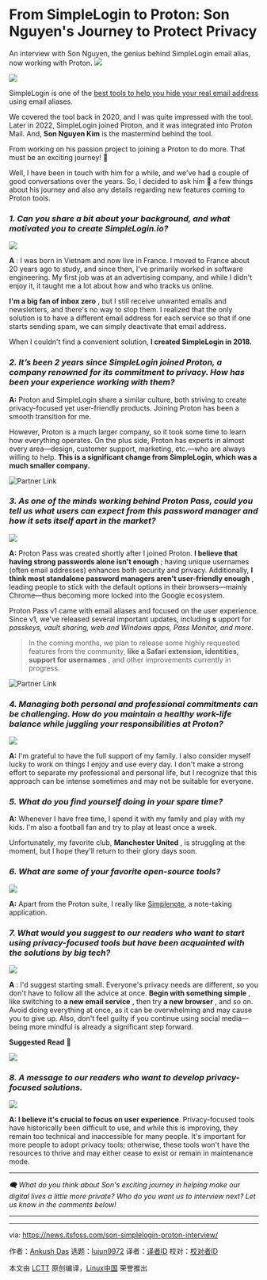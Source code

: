 [#]: subject: "From SimpleLogin to Proton: Son Nguyen's Journey to Protect Privacy"
[#]: via: "https://news.itsfoss.com/son-simplelogin-proton-interview/"
[#]: author: "Ankush Das https://news.itsfoss.com/author/ankush/"
[#]: collector: "lujun9972/lctt-scripts-1705972010"
[#]: translator: " "
[#]: reviewer: " "
[#]: publisher: " "
[#]: url: " "

From SimpleLogin to Proton: Son Nguyen's Journey to Protect Privacy
======
An interview with Son Nguyen, the genius behind SimpleLogin email alias,
now working with Proton.
[![][1]][2]

![][3]

SimpleLogin is one of the [best tools to help you hide your real email address][4] using email aliases.

We covered the tool back in 2020, and I was quite impressed with the tool. Later in 2022, SimpleLogin joined Proton, and it was integrated into Proton Mail. And, **Son Nguyen Kim** is the mastermind behind the tool.

From working on his passion project to joining a Proton to do more. That must be an exciting journey! 🤩

Well, I have been in touch with him for a while, and we've had a couple of good conversations over the years. So, I decided to ask him 💬 a few things about his journey and also any details regarding new features coming to Proton tools.

### _1\. Can you share a bit about your background, and what motivated you to create SimpleLogin.io?_

![][5]

**A** : I was born in Vietnam and now live in France. I moved to France about 20 years ago to study, and since then, I've primarily worked in software engineering. My first job was at an advertising company, and while I didn't enjoy it, it taught me a lot about how and who tracks us online.

**I'm a big fan of inbox zero** , but I still receive unwanted emails and newsletters, and there's no way to stop them. I realized that the only solution is to have a different email address for each service so that if one starts sending spam, we can simply deactivate that email address.

When I couldn't find a convenient solution, **I created SimpleLogin in 2018.**

### _2\. It’s been 2 years since SimpleLogin joined Proton, a company renowned for its commitment to privacy. How has been your experience working with them?_

**A:** Proton and SimpleLogin share a similar culture, both striving to create privacy-focused yet user-friendly products. Joining Proton has been a smooth transition for me.

However, Proton is a much larger company, so it took some time to learn how everything operates. On the plus side, Proton has experts in almost every area—design, customer support, marketing, etc.—who are always willing to help. **This is a significant change from SimpleLogin, which was a much smaller company.**

![Partner Link][6]

### _3\. As one of the minds working behind Proton Pass, could you tell us what users can expect from this password manager and how it sets itself apart in the market?_

![][7]

**A:** Proton Pass was created shortly after I joined Proton. **I believe that having strong passwords alone isn't enough** ; having unique usernames (often email addresses) enhances both security and privacy. Additionally, **I think most standalone password managers aren't user-friendly enough** , leading people to stick with the default options in their browsers—mainly Chrome—thus becoming more locked into the Google ecosystem.

Proton Pass v1 came with email aliases and focused on the user experience. Since v1, we've released several important updates, including **s** upport for _passkeys, vault sharing, web and Windows apps, Pass Monitor, and more_.

> In the coming months, we plan to release some highly requested features from the community, **like a Safari extension, identities, support for usernames** , and other improvements currently in progress.

![Partner Link][6]

### _4\. Managing both personal and professional commitments can be challenging. How do you maintain a healthy work-life balance while juggling your responsibilities at Proton?_

![][8]

**A:** I'm grateful to have the full support of my family. I also consider myself lucky to work on things I enjoy and use every day. I don't make a strong effort to separate my professional and personal life, but I recognize that this approach can be intense sometimes and may not be suitable for everyone.

### _**5\. What do you find yourself doing in your spare time?**_

**A:** Whenever I have free time, I spend it with my family and play with my kids. I'm also a football fan and try to play at least once a week.

Unfortunately, my favorite club, **Manchester United** , is struggling at the moment, but I hope they'll return to their glory days soon.

### _**6\. What are some of your favorite open-source tools?**_

![][9]

**A:** Apart from the Proton suite, I really like [Simplenote][10], a note-taking application.

### _**7\. What would you suggest to our readers who want to start using privacy-focused tools but have been acquainted with the solutions by big tech?**_

![][11]

**A** : I'd suggest starting small. Everyone's privacy needs are different, so you don't have to follow all the advice at once. **Begin with something simple** , like switching to **a new email service** , then try **a new browser** , and so on. Avoid doing everything at once, as it can be overwhelming and may cause you to give up. Also, don't feel guilty if you continue using social media—being more mindful is already a significant step forward.

**Suggested Read** 📖

![][12]

### _**8\. A message to our readers who want to develop privacy-focused solutions.**_

![][13]

**A: I believe it's crucial to focus on user experience**. Privacy-focused tools have historically been difficult to use, and while this is improving, they remain too technical and inaccessible for many people. It's important for more people to adopt privacy tools; otherwise, these tools won't have the resources to thrive and may either cease to exist or remain in maintenance mode.

* * *

_🗨️ What do you think about Son's exciting journey in helping make our digital lives a little more private? Who do you want us to interview next? Let us know in the comments below!_

* * *

--------------------------------------------------------------------------------

via: https://news.itsfoss.com/son-simplelogin-proton-interview/

作者：[Ankush Das][a]
选题：[lujun9972][b]
译者：[译者ID](https://github.com/译者ID)
校对：[校对者ID](https://github.com/校对者ID)

本文由 [LCTT](https://github.com/LCTT/TranslateProject) 原创编译，[Linux中国](https://linux.cn/) 荣誉推出

[a]: https://news.itsfoss.com/author/ankush/
[b]: https://github.com/lujun9972
[1]: https://news.itsfoss.com/assets/images/pikapods.jpg
[2]: https://www.pikapods.com/?utm_campaign=banner-2024-05&utm_source=itsfoss
[3]: https://news.itsfoss.com/content/images/2024/06/interview-article-son.png
[4]: https://itsfoss.com/protect-email-address/
[5]: https://news.itsfoss.com/content/images/2024/06/simplelogin-new.jpg
[6]: https://static.ghost.org/v5.0.0/images/link-icon.svg
[7]: https://news.itsfoss.com/content/images/2024/06/proton-pass.png
[8]: https://news.itsfoss.com/content/images/2024/05/proton-son-workplace.jpeg
[9]: https://news.itsfoss.com/content/images/2024/06/simplenote.jpg
[10]: https://simplenote.com/
[11]: https://news.itsfoss.com/content/images/2024/06/privacy-illustration-ai.jpg
[12]: https://itsfoss.com/content/images/size/w256h256/2022/12/android-chrome-192x192.png
[13]: https://news.itsfoss.com/content/images/2024/06/idea-illustration-by-AI.jpg

